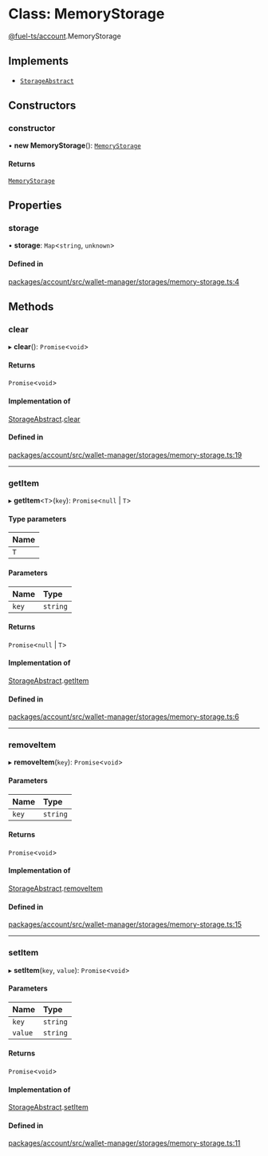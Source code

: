 # Class: MemoryStorage

[@fuel-ts/account](/api/Account/index.md).MemoryStorage

## Implements

- [`StorageAbstract`](/api/Account/StorageAbstract.md)

## Constructors

### constructor

• **new MemoryStorage**(): [`MemoryStorage`](/api/Account/MemoryStorage.md)

#### Returns

[`MemoryStorage`](/api/Account/MemoryStorage.md)

## Properties

### storage

• **storage**: `Map`&lt;`string`, `unknown`\>

#### Defined in

[packages/account/src/wallet-manager/storages/memory-storage.ts:4](https://github.com/FuelLabs/fuels-ts/blob/e0e95c40/packages/account/src/wallet-manager/storages/memory-storage.ts#L4)

## Methods

### clear

▸ **clear**(): `Promise`&lt;`void`\>

#### Returns

`Promise`&lt;`void`\>

#### Implementation of

[StorageAbstract](/api/Account/StorageAbstract.md).[clear](/api/Account/StorageAbstract.md#clear)

#### Defined in

[packages/account/src/wallet-manager/storages/memory-storage.ts:19](https://github.com/FuelLabs/fuels-ts/blob/e0e95c40/packages/account/src/wallet-manager/storages/memory-storage.ts#L19)

___

### getItem

▸ **getItem**&lt;`T`\>(`key`): `Promise`&lt;``null`` \| `T`\>

#### Type parameters

| Name |
| :------ |
| `T` |

#### Parameters

| Name | Type |
| :------ | :------ |
| `key` | `string` |

#### Returns

`Promise`&lt;``null`` \| `T`\>

#### Implementation of

[StorageAbstract](/api/Account/StorageAbstract.md).[getItem](/api/Account/StorageAbstract.md#getitem)

#### Defined in

[packages/account/src/wallet-manager/storages/memory-storage.ts:6](https://github.com/FuelLabs/fuels-ts/blob/e0e95c40/packages/account/src/wallet-manager/storages/memory-storage.ts#L6)

___

### removeItem

▸ **removeItem**(`key`): `Promise`&lt;`void`\>

#### Parameters

| Name | Type |
| :------ | :------ |
| `key` | `string` |

#### Returns

`Promise`&lt;`void`\>

#### Implementation of

[StorageAbstract](/api/Account/StorageAbstract.md).[removeItem](/api/Account/StorageAbstract.md#removeitem)

#### Defined in

[packages/account/src/wallet-manager/storages/memory-storage.ts:15](https://github.com/FuelLabs/fuels-ts/blob/e0e95c40/packages/account/src/wallet-manager/storages/memory-storage.ts#L15)

___

### setItem

▸ **setItem**(`key`, `value`): `Promise`&lt;`void`\>

#### Parameters

| Name | Type |
| :------ | :------ |
| `key` | `string` |
| `value` | `string` |

#### Returns

`Promise`&lt;`void`\>

#### Implementation of

[StorageAbstract](/api/Account/StorageAbstract.md).[setItem](/api/Account/StorageAbstract.md#setitem)

#### Defined in

[packages/account/src/wallet-manager/storages/memory-storage.ts:11](https://github.com/FuelLabs/fuels-ts/blob/e0e95c40/packages/account/src/wallet-manager/storages/memory-storage.ts#L11)
